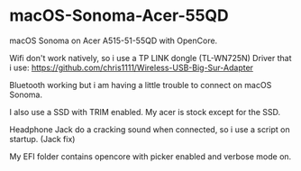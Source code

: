 # macOS-Sonoma-Acer-55QD
macOS Sonoma on Acer A515-51-55QD with OpenCore.

Wifi don't work natively, so i use a TP LINK dongle (TL-WN725N) 
Driver that i use: https://github.com/chris1111/Wireless-USB-Big-Sur-Adapter

Bluetooth working but i am having a little trouble to connect on macOS Sonoma.

I also use a SSD with TRIM enabled.
My acer is stock except for the SSD.

Headphone Jack do a cracking sound when connected, so i use a script on startup.
(Jack fix)

My EFI folder contains opencore with picker enabled and verbose mode on.

